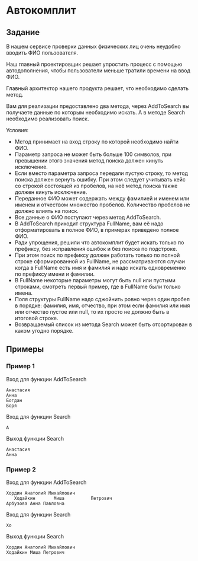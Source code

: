 # Автокомплит #
## Задание ##
В нашем сервисе проверки данных физических лиц очень неудобно вводить ФИО пользователя.

Наш главный проектировщик решает упростить процесс с помощью автодополнения, чтобы пользователи меньше тратили времени на ввод ФИО.

Главный архитектор нашего продукта решает, что необходимо сделать метод.

Вам для реализации предоставлено два метода, через AddToSearch вы получаете данные по которым необходимо искать. А в методе Search необходимо реализовать поиск.

Условия:
- Метод принимает на вход строку по которой необходимо найти ФИО.
- Параметр запроса не может быть больше 100 символов, при превышении этого значения метод поиска должен кинуть исключение.
- Если вместо параметра запроса передали пустую строку, то метод поиска должен вернуть ошибку. При этом следует учитывать кейс со строкой состоящей из пробелов, на неё метод поиска также должен кинуть исключение.
- Переданное ФИО может содержать между фамилией и именем или именем и отчеством множество пробелов. Количество пробелов не должно влиять на поиск.
- Все данные о ФИО поступают через метод AddToSearch.
- В AddToSearch приходит структура FullName, вам её надо отформатировать в полное ФИО, в примерах приведено полное ФИО.
- Ради упрощения, решили что автокомплит будет искать только по префиксу, без исправления ошибок и без поиска по подстроке.
- При этом поиск по префиксу должен работать только по полной строке сформированной из FullName, не рассматриваются случаи когда в FullName есть имя и фамилия и надо искать одновременно по префиксу имени и фамилии.
- В FullName некоторые параметры могут быть null или пустыми строками, смотреть первый пример, где в FullName были только имена.
- Поля структуры FullName надо сджойнить ровно через один пробел в порядке: фамилия, имя, отчество, при этом если фамилия или имя или отчество пустое или null, то их просто не должно быть в итоговой строке.
- Возвращаемый список из метода Search может быть отсортирован в каком угодно порядке.

## Примеры ##

### Пример 1 ###

Вход для функции AddToSearch

```
Анастасия
Анна
Богдан
Боря
```

Вход для функции Search

```
А
```

Выход функции Search

```
Анастасия
Анна
```

### Пример 2 ###

Вход для функции AddToSearch

```
Хордин Анатолий Михайлович
   Ходайкин       Миша          Петрович
Арбузова Анна Павловна
```

Вход для функции Search

```
Хо
```

Выход функции Search

```
Хордин Анатолий Михайлович
Ходайкин Миша Петрович
```